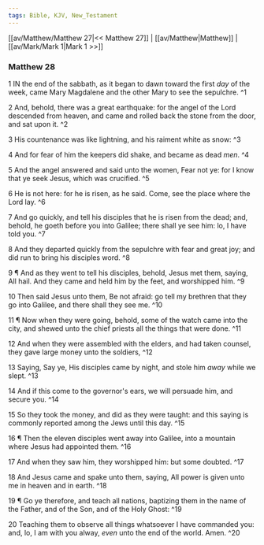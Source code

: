 ```yaml
---
tags: Bible, KJV, New_Testament
---
```


[[av/Matthew/Matthew 27|<< Matthew 27]] | [[av/Matthew|Matthew]] | [[av/Mark/Mark 1|Mark 1 >>]]

### Matthew 28

1 IN the end of the sabbath, as it began to dawn toward the first _day_ of the week, came Mary Magdalene and the other Mary to see the sepulchre. ^1

2 And, behold, there was a great earthquake: for the angel of the Lord descended from heaven, and came and rolled back the stone from the door, and sat upon it. ^2

3 His countenance was like lightning, and his raiment white as snow: ^3

4 And for fear of him the keepers did shake, and became as dead _men_. ^4

5 And the angel answered and said unto the women, Fear not ye: for I know that ye seek Jesus, which was crucified. ^5

6 He is not here: for he is risen, as he said. Come, see the place where the Lord lay. ^6

7 And go quickly, and tell his disciples that he is risen from the dead; and, behold, he goeth before you into Galilee; there shall ye see him: lo, I have told you. ^7

8 And they departed quickly from the sepulchre with fear and great joy; and did run to bring his disciples word. ^8

9 ¶ And as they went to tell his disciples, behold, Jesus met them, saying, All hail. And they came and held him by the feet, and worshipped him. ^9

10 Then said Jesus unto them, Be not afraid: go tell my brethren that they go into Galilee, and there shall they see me. ^10

11 ¶ Now when they were going, behold, some of the watch came into the city, and shewed unto the chief priests all the things that were done. ^11

12 And when they were assembled with the elders, and had taken counsel, they gave large money unto the soldiers, ^12

13 Saying, Say ye, His disciples came by night, and stole him _away_ while we slept. ^13

14 And if this come to the governor's ears, we will persuade him, and secure you. ^14

15 So they took the money, and did as they were taught: and this saying is commonly reported among the Jews until this day. ^15

16 ¶ Then the eleven disciples went away into Galilee, into a mountain where Jesus had appointed them. ^16

17 And when they saw him, they worshipped him: but some doubted. ^17

18 And Jesus came and spake unto them, saying, All power is given unto me in heaven and in earth. ^18

19 ¶ Go ye therefore, and teach all nations, baptizing them in the name of the Father, and of the Son, and of the Holy Ghost: ^19

20 Teaching them to observe all things whatsoever I have commanded you: and, lo, I am with you alway, _even_ unto the end of the world. Amen. ^20
